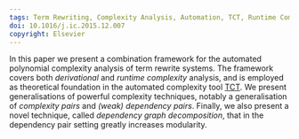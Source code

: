 ```yaml
---
tags: Term Rewriting, Complexity Analysis, Automation, TCT, Runtime Complexity Analysis
doi: 10.1016/j.ic.2015.12.007
copyright: Elsevier
---
```


In this paper we present a combination framework for the automated
polynomial complexity analysis of term rewrite systems. The framework
covers both *derivational* and *runtime complexity* analysis, 
and is employed as theoretical foundation in the automated complexity tool
[TCT](http://cl-informatik.uibk.ac.at/software/tct).
We present generalisations of powerful complexity techniques, 
notably a generalisation of *complexity pairs* and *(weak) dependency pairs*. 
Finally, we also present a novel technique, called *dependency graph decomposition*, 
that in the dependency pair setting greatly increases modularity.
